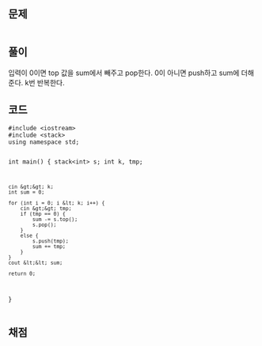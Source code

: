 <h2 id="문제">문제</h2>
<p><img alt="" src="https://velog.velcdn.com/images/coolgamja_/post/7c4b29db-a30f-4981-a845-f398013c0d54/image.png" /></p>
<h2 id="풀이">풀이</h2>
<p>입력이 0이면 top 값을 sum에서 빼주고 pop한다.
0이 아니면 push하고 sum에 더해준다.
k번 반복한다.</p>
<h2 id="코드">코드</h2>
<pre><code class="language-cpp">#include &lt;iostream&gt;
#include &lt;stack&gt;
using namespace std;

int main() {
    stack&lt;int&gt; s;
    int k, tmp;

    cin &gt;&gt; k;
    int sum = 0;

    for (int i = 0; i &lt; k; i++) {
        cin &gt;&gt; tmp;
        if (tmp == 0) {
            sum -= s.top();
            s.pop();
        }
        else {
            s.push(tmp);
            sum += tmp;
        }
    }
    cout &lt;&lt; sum;

    return 0;
}</code></pre>
<h2 id="채점">채점</h2>
<p><img alt="" src="https://velog.velcdn.com/images/coolgamja_/post/58ac3106-2213-4a01-b0f9-55240aa6a6d2/image.png" /></p>